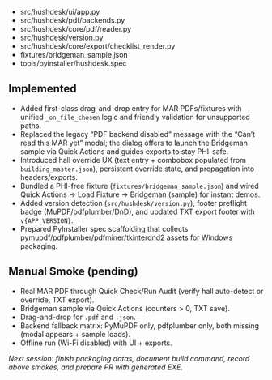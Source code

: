 - src/hushdesk/ui/app.py
- src/hushdesk/pdf/backends.py
- src/hushdesk/core/pdf/reader.py
- src/hushdesk/version.py
- src/hushdesk/core/export/checklist_render.py
- fixtures/bridgeman_sample.json
- tools/pyinstaller/hushdesk.spec

## Implemented
- Added first-class drag-and-drop entry for MAR PDFs/fixtures with unified `_on_file_chosen` logic and friendly validation for unsupported paths.
- Replaced the legacy “PDF backend disabled” message with the “Can’t read this MAR yet” modal; the dialog offers to launch the Bridgeman sample via Quick Actions and guides exports to stay PHI-safe.
- Introduced hall override UX (text entry + combobox populated from `building_master.json`), persistent override state, and propagation into headers/exports.
- Bundled a PHI-free fixture (`fixtures/bridgeman_sample.json`) and wired Quick Actions → Load Fixture → Bridgeman (sample) for instant demos.
- Added version detection (`src/hushdesk/version.py`), footer preflight badge (MuPDF/pdfplumber/DnD), and updated TXT export footer with `v{APP_VERSION}`.
- Prepared PyInstaller spec scaffolding that collects pymupdf/pdfplumber/pdfminer/tkinterdnd2 assets for Windows packaging.

## Manual Smoke (pending)
- Real MAR PDF through Quick Check/Run Audit (verify hall auto-detect or override, TXT export).
- Bridgeman sample via Quick Actions (counters > 0, TXT save).
- Drag-and-drop for `.pdf` and `.json`.
- Backend fallback matrix: PyMuPDF only, pdfplumber only, both missing (modal appears + sample loads).
- Offline run (Wi-Fi disabled) with UI + exports.

_Next session: finish packaging datas, document build command, record above smokes, and prepare PR with generated EXE._
